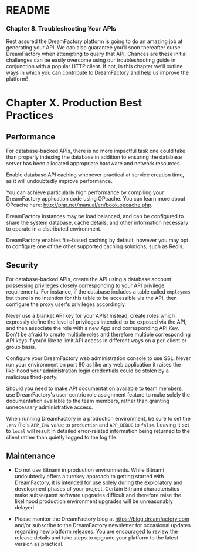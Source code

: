 # README

### Chapter 8. Troubleshooting Your APIs

Rest assured the DreamFactory platform is going to do an amazing job at generating your API. We can also guarantee you’ll soon thereafter curse DreamFactory when attempting to query that API. Chances are these initial challenges can be easily overcome using our troubleshooting guide in conjunction with a popular HTTP client. If not, in this chapter we’ll outline ways in which you can contribute to DreamFactory and help us improve the platform!

# Chapter X. Production Best Practices

## Performance

For database-backed APIs, there is no more impactful task one could
take than properly indexing the database in addition to ensuring the
database server has been allocated appropriate hardware and network
resources.

Enable database API caching whenever practical at service creation
time, as it will undoubtedly improve performance.

You can achieve particularly high performance by compiling your
DreamFactory application code using OPcache. You can learn more about
OPcache here: http://php.net/manual/en/book.opcache.php.

DreamFactory instances may be load balanced, and can be configured to
share the system database, cache details, and other information
necessary to operate in a distributed environment.

DreamFactory enables file-based caching by default, however you may
opt to configure one of the other supported caching solutions, such as
Redis.

## Security

For database-backed APIs, create the API using a database account
possessing privileges closely corresponding to your API privilege
requirements. For instance, if the database includes a table called
`employees` but there is no intention for this table to be accessible
via the API, then configure the proxy user's privileges accordingly.

Never use a blanket API key for your APIs! Instead, create roles which
expressly define the level of privileges intended to be exposed via
the API, and then associate the role with a new App and corresponding
API Key. Don't be afraid to create multiple roles and therefore
multiple corresponding API keys if you'd like to limit API access in
different ways on a per-client or group basis.

Configure your DreamFactory web administration console to use SSL.
Never run your environment on port 80 as like any web application it
raises the likelihood your administration login credentials could be
stolen by a malicious third-party.

Should you need to make API documentation available to team members,
use DreamFactory's user-centric role assignment feature to make solely
the documentation available to the team members, rather than granting
unnecessary administrative access.

When running DreamFactory in a production environment, be sure to set
the `.env` file's `APP_ENV` value to `production` and `APP_DEBUG` to
`false`. Leaving it set to `local` will result in detailed
error-related information being returned to the client rather than
quietly logged to the log file.

## Maintenance

* Do not use Bitnami in production environments. While Bitnami
undoubtedly offers a turnkey approach to getting started with
DreamFactory, it is intended for use solely during the exploratory and
development phases of your project. Certain Bitnami characteristics
make subsequent software upgrades difficult and therefore raise the
likelihood production environment upgrades will be unreasonably
delayed.

* Please monitor the DreamFactory blog at
https://blog.dreamfactory.com and/or subscribe to the DreamFactory
newsletter for occasional updates regarding new platform releases. You
are encouraged to review the release details and take steps to upgrade
your platform to the latest version as practical.
